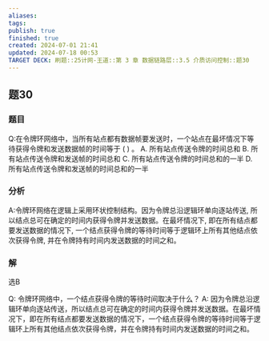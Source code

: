 ```yaml
---
aliases: 
tags: 
publish: true
finished: true
created: 2024-07-01 21:41
updated: 2024-07-18 00:53
TARGET DECK: 刷题::25计网-王道::第 3 章 数据链路层::3.5 介质访问控制::题30
---
```


## 题30
### 题目
Q:在令牌环网络中，当所有站点都有数据帧要发送时，一个站点在最坏情况下等待获得令牌和发送数据帧的时间等于 ( ) 。
A. 所有站点传送令牌的时间总和
B. 所有站点传送令牌和发送帧的时间总和
C. 所有站点传送令牌的时间总和的一半
D. 所有站点传送令牌和发送帧的时间总和的一半
### 分析
A:令牌环网络在逻辑上采用环状控制结构。因为令牌总沿逻辑环单向逐站传送, 所以结点总可在确定的时间内获得令牌并发送数据。在最坏情况下, 即在所有结点都要发送数据的情况下, 一个结点获得令牌的等待时间等于逻辑环上所有其他结点依次获得令牌, 并在令牌持有时间内发送数据的时间之和。
### 解
选B
<!--ID: 1721236961145-->







Q: 令牌环网络中，一个结点获得令牌的等待时间取决于什么？
A: 因为令牌总沿逻辑环单向逐站传送，所以结点总可在确定的时间内获得令牌并发送数据。在最坏情况下，即在所有结点都要发送数据的情况下，一个结点获得令牌的等待时间等于逻辑环上所有其他结点依次获得令牌，并在令牌持有时间内发送数据的时间之和。
<!--ID: 1721236961150-->
